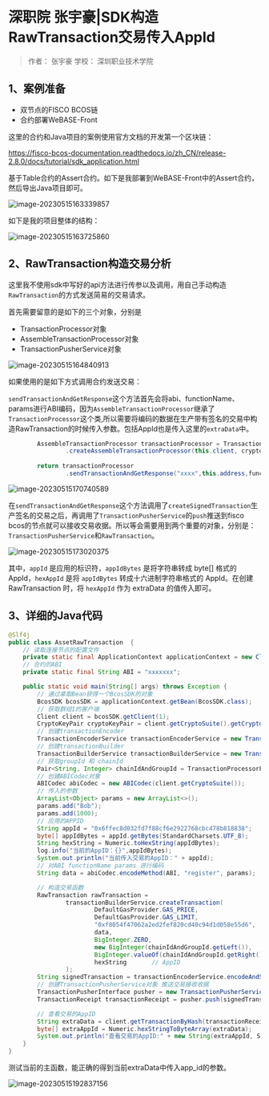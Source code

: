 # 深职院 张宇豪|SDK构造RawTransaction交易传入AppId

> 作者： 张宇豪
> 学校： 深圳职业技术学院

## 1、案例准备

- 双节点的FISCO BCOS链
- 合约部署WeBASE-Front

这里的合约和Java项目的案例使用官方文档的开发第一个区块链：

https://fisco-bcos-documentation.readthedocs.io/zh_CN/release-2.8.0/docs/tutorial/sdk_application.html

基于Table合约的Assert合约。如下是我部署到WeBASE-Front中的Assert合约，然后导出Java项目即可。

![image-20230515163339857](https://blog-1304715799.cos.ap-nanjing.myqcloud.com/imgs/202305151633824.webp)

如下是我的项目整体的结构：

![image-20230515163725860](https://blog-1304715799.cos.ap-nanjing.myqcloud.com/imgs/202305151637101.webp)



## 2、RawTransaction构造交易分析

这里我不使用sdk中写好的api方法进行传参以及调用，用自己手动构造`RawTransaction`的方式发送简易的交易请求。

首先需要留意的是如下的三个对象，分别是

- TransactionProcessor对象
- AssembleTransactionProcessor对象
- TransactionPusherService对象

![image-20230515164840913](https://blog-1304715799.cos.ap-nanjing.myqcloud.com/imgs/202305151648083.webp)

如果使用的是如下方式调用合约发送交易：

`sendTransactionAndGetResponse`这个方法首先会将abi、functionName、params进行ABI编码，因为`AssembleTransactionProcessor`继承了`TransactionProcessor`这个类,所以需要将编码的数据在生产带有签名的交易中构造RawTransaction的时候传入参数。包括AppId也是传入这里的`extraData`中。

```java
        AssembleTransactionProcessor transactionProcessor = TransactionProcessorFactory
                .createAssembleTransactionProcessor(this.client, cryptoKeyPair, "abi/", "");
        
        return transactionProcessor
                .sendTransactionAndGetResponse("xxxx",this.address,funcName,params);
```

![image-20230515170740589](https://blog-1304715799.cos.ap-nanjing.myqcloud.com/imgs/202305151707877.webp)

在`sendTransactionAndGetResponse`这个方法调用了`createSignedTransaction`生产签名的交易之后，再调用了`TransactionPusherService`的`push`推送到fisco bcos的节点就可以接收交易收据。所以等会需要用到两个重要的对象，分别是：`TransactionPusherService`和`RawTransaction`。

![image-20230515173020375](https://blog-1304715799.cos.ap-nanjing.myqcloud.com/imgs/202305151730601.webp)

其中，`appId` 是应用的标识符，`appIdBytes` 是将字符串转成 byte[] 格式的 AppId，`hexAppId` 是将 `appIdBytes` 转成十六进制字符串格式的 AppId。在创建 RawTransaction 时，将 `hexAppId` 作为 extraData 的值传入即可。



## 3、详细的Java代码

```java
@Slf4j
public class AssetRawTransaction  {
    // 读取连接节点的配置文件
    private static final ApplicationContext applicationContext = new ClassPathXmlApplicationContext("classpath:applicationContext.xml");
    // 合约的ABI
    private static final String ABI = "xxxxxxx";

    public static void main(String[] args) throws Exception {
        // 通过拿取Bean获得一个BcosSDK的对象
        BcosSDK bcosSDK = applicationContext.getBean(BcosSDK.class);
        // 获取群组1的客户端
        Client client = bcosSDK.getClient(1);
        CryptoKeyPair cryptoKeyPair = client.getCryptoSuite().getCryptoKeyPair();
        // 创建transactionEncoder
        TransactionEncoderService transactionEncoderService = new TransactionEncoderService(client.getCryptoSuite());
        // 创建transactionBuilder
        TransactionBuilderService transactionBuilderService = new TransactionBuilderService(client);
        // 获取groupId 和 chainId
        Pair<String, Integer> chainIdAndGroupId = TransactionProcessorFactory.getChainIdAndGroupId(client);
        // 创建ABICodec对象
        ABICodec abiCodec = new ABICodec(client.getCryptoSuite());
        // 传入的参数
        ArrayList<Object> params = new ArrayList<>();
        params.add("Bob");
        params.add(1000);
        // 应用的APPID
        String appId = "0x6ffec8d032fd7f88cf6e2922768cbc478b818838";
        byte[] appIdBytes = appId.getBytes(StandardCharsets.UTF_8);
        String hexString = Numeric.toHexString(appIdBytes);
        log.info("当前的AppID：{}",appIdBytes);
        System.out.println("当前传入交易的AppID：" + appId);
        // 对ABI functionName params 进行编码
        String data = abiCodec.encodeMethod(ABI, "register", params);

        // 构造交易函数
        RawTransaction rawTransaction =
                transactionBuilderService.createTransaction(
                        DefaultGasProvider.GAS_PRICE,
                        DefaultGasProvider.GAS_LIMIT,
                        "0xf8054f47062a2ed2fef820cd40c94d1d058e55d6",   // 合约地址
                        data,
                        BigInteger.ZERO,
                        new BigInteger(chainIdAndGroupId.getLeft()),
                        BigInteger.valueOf(chainIdAndGroupId.getRight()),
                        hexString       // AppID
                );
        String signedTransaction = transactionEncoderService.encodeAndSign(rawTransaction, cryptoKeyPair);
        // 创建TransactionPusherService对象 推送交易接收收据
        TransactionPusherInterface pusher = new TransactionPusherService(client);
        TransactionReceipt transactionReceipt = pusher.push(signedTransaction);

        // 查看交易的AppID
        String extraData = client.getTransactionByHash(transactionReceipt.getTransactionHash()).getResult().getExtraData();
        byte[] extraAppId = Numeric.hexStringToByteArray(extraData);
        System.out.println("查看交易的AppID:" + new String(extraAppId, StandardCharsets.UTF_8));
    }
}
```

测试当前的主函数，能正确的得到当前extraData中传入app_id的参数。

![image-20230515192837156](https://blog-1304715799.cos.ap-nanjing.myqcloud.com/imgs/202305151928487.webp)
